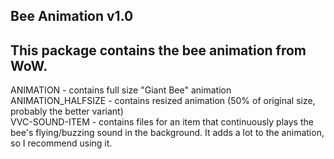 ## Bee Animation v1.0
## This package contains the bee animation from WoW.  
  
ANIMATION - contains full size "Giant Bee" animation  
ANIMATION_HALFSIZE - contains resized animation (50% of original size, probably the better variant)  
VVC-SOUND-ITEM - contains files for an item that continuously plays the bee's flying/buzzing sound in the background. It adds a lot to the animation, so I recommend using it.
